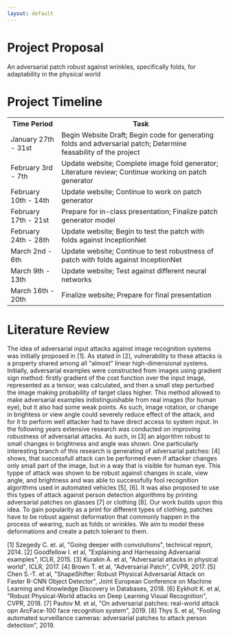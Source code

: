 ```yaml
---
layout: default
---
```


# Project Proposal

An adversarial patch robust against wrinkles, specifically folds, for adaptability in the physical world

# Project Timeline

<html>
  <table style="width:100%">
    <tr>
      <th>Time Period</th>
      <th>Task</th>
    </tr>
    <tr>
      <td>January 27th - 31st</td>
      <td>Begin Website Draft; Begin code for generating folds and adversarial patch; Determine feasability of the project</td>
    </tr>
    <tr>
      <td>February 3rd - 7th</td>
      <td>Update website; Complete image fold generator; Literature review; Continue working on patch generator</td>
     </tr>
    <tr>
      <td>February 10th - 14th</td>
      <td>Update website; Continue to work on patch generator</td>
    </tr>
    <tr>
      <td>February 17th - 21st</td>
      <td>Prepare for in-class presentation; Finalize patch generator model</td>
     </tr>
    <tr>
      <td>February 24th - 28th</td>
      <td>Update website; Begin to test the patch with folds against InceptionNet</td>
    </tr>
    <tr>
      <td>March 2nd - 6th</td>
      <td>Update website; Continue to test robustness of patch with folds against InceptionNet</td>
    </tr>
     <tr>
      <td>March 9th - 13th</td>
      <td>Update website; Test against different neural networks</td>
    </tr>
     <tr>
      <td>March 16th - 20th</td>
      <td>Finalize website; Prepare for final presentation</td>
    </tr>
  </table></html>

# Literature Review

<p>The idea of adversarial input attacks against image recognition systems was initially proposed in [1]. As stated in [2], vulnerability to these attacks is a property shared among all "almost" linear high-dimensional systems. Initially, adversarial examples were constructed from images using gradient sign method: firstly gradient of the cost function over the input image, represented as a tensor, was calculated, and then a small step perturbed the image making probability of target class higher. This method allowed to make adversarial examples indistinguishable from real images (for human eye), but it also had some weak points. As such, image rotation, or change in brightess or view angle could severely reduce effect of the attack, and for it to perform well attacker had to have direct access to system input. In the following years extensive research was conducted on improving robustness of adversarial attacks. As such, in [3] an algorithm robust to small changes in brightness and angle was shown. One particularly interesting branch of this research is generating of adversarial patches: [4] shows, that successfull attack can be performed even if attacker changes only small part of the image, but in a way that is visible for human eye. This typpe of attack was shown to be robust against changes in scale, view angle, and brightness and was able to successfully fool recognition algorithms used in automated vehicles [5], [6]. It was also proposed to use this types of attack against person detection algorithms by printing adversarial patches on glasses [7] or clothing [8]. Our work builds upon this idea. To gain popularity as a print for different types of clothing, patches have to be robust against deformation that commonly happen in the process of wearing, such as folds or wrinkles. We aim to model these deformations and create a patch tolerant to them.</p>



[1] Szegedy C. et. al, "Going deeper with convolutions", technical report, 2014.
[2] Goodfellow I. et al, "Explaining and Harnessing Adversarial examples", ICLR, 2015.
[3] Kurakin A. et al, "Adversarial attacks in physical world", ICLR, 2017.
[4] Brown T. et al, "Adversarial Patch", CVPR, 2017.
[5] Chen S.-T. et al, "ShapeShifter: Robust Physical Adversarial Attack on Faster R-CNN Object Detector", Joint European Conference on Machine Learning and Knowledge Discovery in Databases, 2018.
[6] Eykholt K. et al, "Robust Physical-World attacks on Deep Learning Visual Recognition", CVPR, 2018.
[7] Pautov M. et al, "On adversarial patches: real-world attack opn ArcFace-100 face recognition system", 2019.
[8] Thys S. et al, "Fooling automated surveillance cameras: adversarial patches to attack person detection", 2019. 
